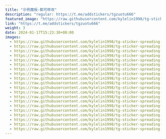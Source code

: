 ```yaml
---
title: "示例魔板-都可修改"
description: "regular: https://t.me/addstickers/tgzuotu666"
featured_image: "https://raw.githubusercontent.com/kylelin1998/tg-sticker-spreading-worldwide-images/main/img/e040702d-3ea4-4350-b42c-a33452382c58.jpg"
link: "https://t.me/addstickers/tgzuotu666"
weight: 3
date: 2024-01-17T15:23:30+08:00
images:
  - https://raw.githubusercontent.com/kylelin1998/tg-sticker-spreading-worldwide-images/main/img/e040702d-3ea4-4350-b42c-a33452382c58.jpg
  - https://raw.githubusercontent.com/kylelin1998/tg-sticker-spreading-worldwide-images/main/img/e7e2aa99-ad25-4ee7-98f5-ab602e823811.jpg
  - https://raw.githubusercontent.com/kylelin1998/tg-sticker-spreading-worldwide-images/main/img/28ff0075-38a4-4ca7-887f-02040c66f32e.jpg
  - https://raw.githubusercontent.com/kylelin1998/tg-sticker-spreading-worldwide-images/main/img/404616bb-9592-4431-b9bb-9a2582a1c4d9.jpg
  - https://raw.githubusercontent.com/kylelin1998/tg-sticker-spreading-worldwide-images/main/img/60720a43-481c-48c8-82f2-c9b2d84016fe.jpg
  - https://raw.githubusercontent.com/kylelin1998/tg-sticker-spreading-worldwide-images/main/img/be1da483-fc40-4483-a8ae-136963c13420.jpg
  - https://raw.githubusercontent.com/kylelin1998/tg-sticker-spreading-worldwide-images/main/img/f2bc3c83-61b5-48f3-94a1-d0c236597c23.jpg
  - https://raw.githubusercontent.com/kylelin1998/tg-sticker-spreading-worldwide-images/main/img/5c4bc7f2-8d90-4f5b-8953-d61376870223.jpg
  - https://raw.githubusercontent.com/kylelin1998/tg-sticker-spreading-worldwide-images/main/img/ade5872f-7695-45ea-ad69-a5a636471a8a.jpg
  - https://raw.githubusercontent.com/kylelin1998/tg-sticker-spreading-worldwide-images/main/img/c2b50c7d-843d-4794-b7af-885fde0aea61.jpg
  - https://raw.githubusercontent.com/kylelin1998/tg-sticker-spreading-worldwide-images/main/img/7326c689-f6a4-4c79-9bcc-f05df87ac542.jpg
  - https://raw.githubusercontent.com/kylelin1998/tg-sticker-spreading-worldwide-images/main/img/1816bdc8-8f45-42f7-856c-a7236f1da16d.jpg
  - https://raw.githubusercontent.com/kylelin1998/tg-sticker-spreading-worldwide-images/main/img/ed3b8e09-9329-4e28-bba4-47b3dab83145.jpg
  - https://raw.githubusercontent.com/kylelin1998/tg-sticker-spreading-worldwide-images/main/img/557f41fc-80ce-428f-8468-36520bb6f03e.jpg
  - https://raw.githubusercontent.com/kylelin1998/tg-sticker-spreading-worldwide-images/main/img/ca95c220-62e5-461e-8268-aa46bd47fde6.jpg
  - https://raw.githubusercontent.com/kylelin1998/tg-sticker-spreading-worldwide-images/main/img/8afce687-8725-4318-8db6-92164ba84190.jpg
  - https://raw.githubusercontent.com/kylelin1998/tg-sticker-spreading-worldwide-images/main/img/d63e1752-cba8-41ba-802b-d8dbac99b473.jpg
  - https://raw.githubusercontent.com/kylelin1998/tg-sticker-spreading-worldwide-images/main/img/f8fd1182-8df8-4b5f-8028-cde75b13b69c.jpg
  - https://raw.githubusercontent.com/kylelin1998/tg-sticker-spreading-worldwide-images/main/img/f66b1e0e-b58e-4321-b351-fb91847651ca.jpg
  - https://raw.githubusercontent.com/kylelin1998/tg-sticker-spreading-worldwide-images/main/img/894e33ac-42c6-45e5-a3e1-a3cb45c480b4.jpg
---
```

